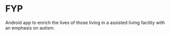 # FYP

Android app to enrich the lives of those living in a assisted living facility with an emphasis on autism. 
